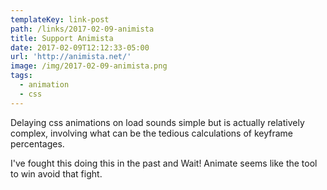 ```yaml
---
templateKey: link-post
path: /links/2017-02-09-animista
title: Support Animista
date: 2017-02-09T12:12:33-05:00
url: 'http://animista.net/'
image: /img/2017-02-09-animista.png
tags:
  - animation
  - css
---
```

Delaying css animations on load sounds simple but is actually relatively complex, involving what can be the tedious calculations of keyframe percentages.

I've fought this doing this in the past and Wait! Animate seems like the tool to win avoid that fight.
